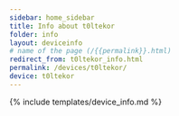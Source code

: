 ```yaml
---
sidebar: home_sidebar
title: Info about t0ltekor
folder: info
layout: deviceinfo
# name of the page (/{{permalink}}.html)
redirect_from: t0ltekor_info.html
permalink: /devices/t0ltekor/
device: t0ltekor
---
```

{% include templates/device_info.md %}
